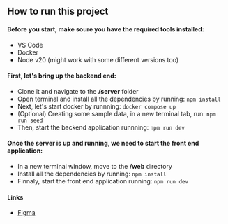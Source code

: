 ## How to run this project

#### Before you start, make soure you have the required tools installed:
- VS Code
- Docker
- Node v20 (might work with some different versions too)

#### First, let's bring up the backend end:
- Clone it and navigate to the **/server** folder
- Open terminal and install all the dependencies by running: `npm install`
- Next, let's start docker by runnning: `docker compose up`
- (Optional) Creating some sample data, in a new terminal tab, run: `npm run seed`
- Then, start the backend application runnning: `npm run dev`

#### Once the server is up and running, we need to start the front end application:
- In a new terminal window, move to the **/web** directory
- Install all the dependencies by running: `npm install`
- Finnaly, start the front end application running: `npm run dev`

#### Links
- [Figma](https://www.figma.com/design/eELShhr49LZ3B0QmISsaQH/NLW-Pocket-JS-%E2%80%A2-in.orbit-(Community)?node-id=82-2&node-type=canvas])
